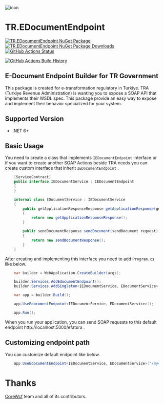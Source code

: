 ![icon](Images/icon.png)

# TR.EDocumentEndpoint

[![TR.EDocumentEndpoint NuGet Package](https://img.shields.io/nuget/v/TR.EDocumentEndpoint.svg)](https://www.nuget.org/packages/TR.EDocumentEndpoint/) [![TR.EDocumentEndpoint NuGet Package Downloads](https://img.shields.io/nuget/dt/TR.EDocumentEndpoint)](https://www.nuget.org/packages/TR.EDocumentEndpoint) [![GitHub Actions Status](https://github.com/wiyyyy/TR.EDocumentEndpoint/workflows/Build/badge.svg?branch=main)](https://github.com/wiyyyy/TR.EDocumentEndpoint/actions)

[![GitHub Actions Build History](https://buildstats.info/github/chart/wiyyyy/TR.EDocumentEndpoint?branch=main&includeBuildsFromPullRequest=false)](https://github.com/wiyyyy/TR.EDocumentEndpoint/actions)


## E-Document Endpoint Builder for TR Government

This package is created for e-transformation regulatory in Turkiye. TRA (Turkiye Revenue Administration) is wanting you to expose a SOAP API that implements their WSDL spec. This package provide an easy way to expose and implement their behavior specialized for your system. 

## Supported Version

- .NET 6+

## Basic Usage

You need to create a class that implements ``IEDocumentEndpoint`` interface or if you want to create another SOAP Actions beside TRA needs you can create custom interface that inherit ``IEDocumentEndpoint`` .
````csharp
    [ServiceContract]
    public interface IEDocumentService : IEDocumentEndpoint
    {
    }

    internal class EDocumentService : IEDocumentService
    {
        public getApplicationResponseResponse getApplicationResponse(getApplicationResponse request)
        {
            return new getApplicationResponseResponse();
        }

        public sendDocumentResponse sendDocument(sendDocument request)
        {
            return new sendDocumentResponse();
        }
    }

````
After creating and implementing this interface you need to add ``Program.cs`` like below.   

````csharp
    var builder = WebApplication.CreateBuilder(args);

    builder.Services.AddEdocumentEndpoint();
    builder.Services.AddSingleton<IEDocumentService, EDocumentService>();

    var app = builder.Build();

    app.UseEdocumentEndpoint<IEDocumentService, EDocumentService>();

    app.Run();
````

When you run your application, you can send SOAP requests to this default endpoint http://localhost:5000/efatura .

## Customizing endpoint path

You can customize default endpoint like below.

````csharp
    app.UseEdocumentEndpoint<IEDocumentService, EDocumentService>("/mycustompath");
````

# Thanks
[CoreWcf](https://github.com/CoreWCF/CoreWCF) team and all of its contributors.